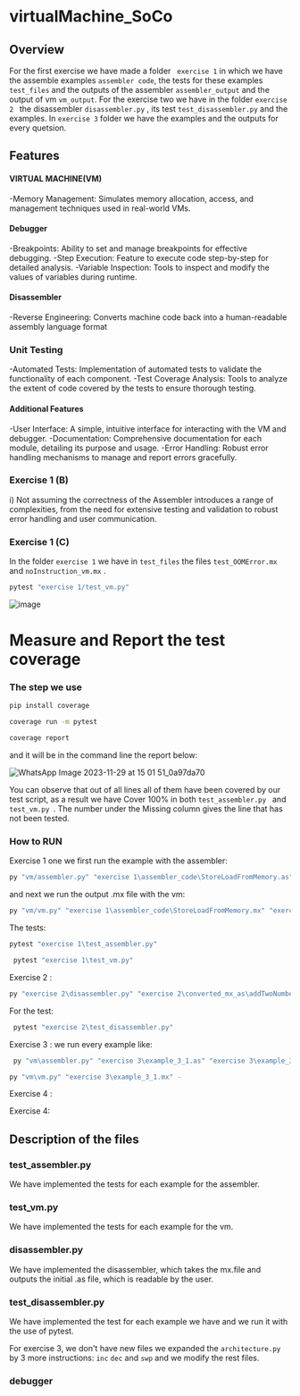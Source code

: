 # virtualMachine_SoCo
## Overview
For the first exercise we have made a folder ` exercise 1`  in which we have the assemble examples `assembler code`, the tests for these examples `test_files` and the outputs of the assembler `assembler_output` and the output of vm `vm_output`. For the exercise two we have in the folder `exercise 2 ` the disassembler `disassembler.py` , its test `test_disassembler.py` and the examples. In `exercise 3` folder we have the examples and the outputs for every quetsion.

## Features
#### VIRTUAL MACHINE(VM)
-Memory Management: Simulates memory allocation, access, and management techniques used in real-world VMs.

#### Debugger
-Breakpoints: Ability to set and manage breakpoints for effective debugging.
-Step Execution: Feature to execute code step-by-step for detailed analysis.
-Variable Inspection: Tools to inspect and modify the values of variables during runtime.

#### Disassembler
-Reverse Engineering: Converts machine code back into a human-readable assembly language format
### Unit Testing
-Automated Tests: Implementation of automated tests to validate the functionality of each component.
-Test Coverage Analysis: Tools to analyze the extent of code covered by the tests to ensure thorough testing.

#### Additional Features
-User Interface: A simple, intuitive interface for interacting with the VM and debugger.
-Documentation: Comprehensive documentation for each module, detailing its purpose and usage.
-Error Handling: Robust error handling mechanisms to manage and report errors gracefully.

### Exercise 1 (B)
i) 
Not assuming the correctness of the Assembler introduces a range of complexities, from the need for extensive testing and validation to robust error handling and user communication.

### Exercise 1 (C)
In the folder `exercise 1` we have in `test_files` the files `test_OOMError.mx` and `noInstruction_vm.mx` .

```bash
pytest "exercise 1/test_vm.py"
```
![image](https://github.com/JorgeOrtizV/virtualMachine_SoCo/assets/141324290/f6bbd0de-f6f5-4e0b-9004-3201f693468b)


# Measure and Report the test coverage


### The step we use 

```bash
pip install coverage
```
```bash
coverage run -m pytest

```
```bash
coverage report
```
and it will be in the command line the report below:

![WhatsApp Image 2023-11-29 at 15 01 51_0a97da70](https://github.com/JorgeOrtizV/virtualMachine_SoCo/assets/141324290/30bc3f9e-895d-44f0-b0fa-6d4f0f04f8d8)



You can observe that out of all lines all of them have been covered by our test script, as a result we have Cover 100% in both  `test_assembler.py ` and  `test_vm.py `. The number under the Missing column gives the line that has not been tested.

### How to RUN
Exercise 1 one we first run the example with the assembler:
```bash
py "vm/assembler.py" "exercise 1\assembler_code\StoreLoadFromMemory.as" "exercise 1\assembler_code\StoreLoadFromMemory.mx"
```
and next we run the output .mx file with the vm:

```bash
py "vm/vm.py" "exercise 1\assembler_code\StoreLoadFromMemory.mx" "exercise 1\assembler_code\StoreLoadFromMemory_vm.mx" 
```
The tests:
```bash
pytest "exercise 1\test_assembler.py"
```

```bash
 pytest "exercise 1\test_vm.py"
```

Exercise 2 :

```bash
py "exercise 2\disassembler.py" "exercise 2\converted_mx_as\addTwoNumbers.mx" "exercise 2\converted_mx_as\addTwoNumbers.as"
```
For the test:
```bash
 pytest "exercise 2\test_disassembler.py"
```
Exercise 3 :
we run every example like:

```bash
 py "vm\assembler.py" "exercise 3\example_3_1.as" "exercise 3\example_3_1.mx"
```
```bash
py "vm\vm.py" "exercise 3\example_3_1.mx" -
```
Exercise 4 :

Exercise 4:

## Description of the files

### test_assembler.py
We have implemented the tests for each example for the assembler.
### test_vm.py
We have implemented the tests for each example for the vm.

### disassembler.py
We have implemented the disassembler, which takes the mx.file and outputs the initial .as file, which is readable by the user.

### test_disassembler.py
We have implemented the test for each example we have and we run it with the use of pytest.

For exercise 3, we don't have new files we expanded the `architecture.py` by 3 more instructions: `inc` `dec` and `swp` and we modify the rest files.

### debugger







